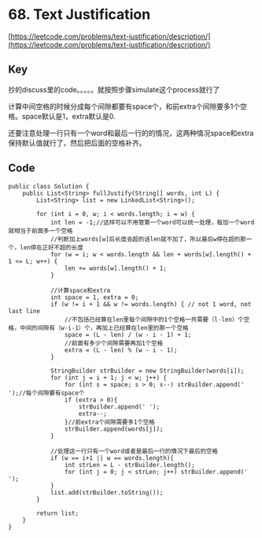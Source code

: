# 68. Text Justification
[https://leetcode.com/problems/text-justification/description/](https://leetcode.com/problems/text-justification/description/)

## Key
抄的discuss里的code。。。。。就按照步骤simulate这个process就行了

计算中间空格的时候分成每个间隙都要有space个，和前extra个间隙要多1个空格。space默认是1，extra默认是0.

还要注意处理一行只有一个word和最后一行的的情况，这两种情况space和extra保持默认值就行了，然后把后面的空格补齐。

## Code
```
public class Solution {
    public List<String> fullJustify(String[] words, int L) {
        List<String> list = new LinkedList<String>();
        
        for (int i = 0, w; i < words.length; i = w) {
            int len = -1;//这样可以不用管第一个word可以统一处理，每加一个word就相当于前面多一个空格
            //判断加上words[w]后长度会超的话len就不加了，所以最后w停在超的那一个，len停在正好不超的长度
            for (w = i; w < words.length && len + words[w].length() + 1 <= L; w++) {
                len += words[w].length() + 1;
            }
            
            //计算space和extra
            int space = 1, extra = 0;
            if (w != i + 1 && w != words.length) { // not 1 word, not last line
                //不包括已经算在len里每个间隙中的1个空格一共需要（l-len）个空格，中间的间隙有（w-i-1）个，再加上已经算在len里的那一个空格
                space = (L - len) / (w - i - 1) + 1;
                //前面有多少个间隙需要再加1个空格
                extra = (L - len) % (w - i - 1);
            }
            
            StringBuilder strBuilder = new StringBuilder(words[i]);
            for (int j = i + 1; j < w; j++) {
                for (int s = space; s > 0; s--) strBuilder.append(' ');//每个间隙要有space个
                if (extra > 0){
                    strBuilder.append(' ');
                    extra--;
                }//前extra个间隙需要多1个空格
                strBuilder.append(words[j]);
            }
            
            //处理这一行只有一个word或者是最后一行的情况下最后的空格
            if (w == i+1 || w == words.length){
                int strLen = L - strBuilder.length();
                for (int j = 0; j < strLen; j++) strBuilder.append(' ');
            }
            list.add(strBuilder.toString());
        }
        
        return list;
    }
}
```
